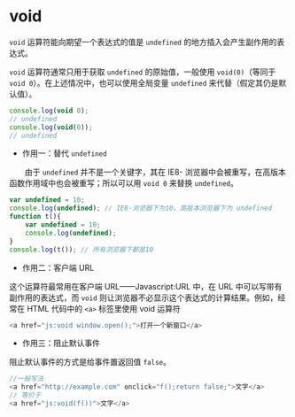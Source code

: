 ﻿# void

`void` 运算符能向期望一个表达式的值是 `undefined` 的地方插入会产生副作用的表达式。

`void` 运算符通常只用于获取 `undefined` 的原始值，一般使用 `void(0)`（等同于 `void 0`）。在上述情况中，也可以使用全局变量 `undefined` 来代替（假定其仍是默认值）。

```js
console.log(void 0);
// undefined
console.log(void(0));
// undefined
```

 - 作用一：替代 `undefined`

　　由于 `undefined` 并不是一个关键字，其在 IE8- 浏览器中会被重写，在高版本函数作用域中也会被重写；所以可以用 `void 0` 来替换 `undefined`。

```js
var undefined = 10;
console.log(undefined); // IE8-浏览器下为10，高版本浏览器下为 undefined
function t(){
    var undefined = 10;
    console.log(undefined);
}
console.log(t()); // 所有浏览器下都是10
```

 - 作用二：客户端 URL

这个运算符最常用在客户端 URL——Javascript:URL 中，在 URL 中可以写带有副作用的表达式，而 `void` 则让浏览器不必显示这个表达式的计算结果。例如，经常在 HTML 代码中的 `<a>` 标签里使用 void 运算符

```js
<a href="js:void window.open();">打开一个新窗口</a>
```

 - 作用三：阻止默认事件

阻止默认事件的方式是给事件置返回值 `false`。

```js
//一般写法
<a href="http://example.com" onclick="f();return false;">文字</a>
// 等价于
<a href="js:void(f())">文字</a>
```



